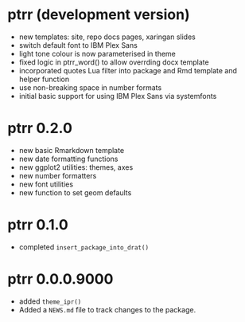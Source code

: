 # ptrr (development version)

* new templates: site, repo docs pages, xaringan slides
* switch default font to IBM Plex Sans
* light tone colour is now parameterised in theme
* fixed logic in ptrr_word() to allow overrding docx template
* incorporated quotes Lua filter into package and Rmd template and helper function
* use non-breaking space in number formats
* initial basic support for using IBM Plex Sans via systemfonts

# ptrr 0.2.0

* new basic Rmarkdown template
* new date formatting functions
* new ggplot2 utilities: themes, axes
* new number formatters
* new font utilities
* new function to set geom defaults

# ptrr 0.1.0

* completed `insert_package_into_drat()`

# ptrr 0.0.0.9000

* added `theme_ipr()`
* Added a `NEWS.md` file to track changes to the package.
